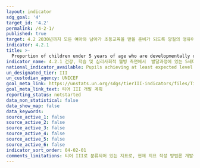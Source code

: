 ```yaml
---
layout: indicator
sdg_goal: '4'
target_id: '4.2'
permalink: /4-2-1/
published: true
target: 4.2 2030년까지 모든 여아와 남아가 초등교육을 받을 준비가 되도록 양질의 영유아 발달 교육, 보육 및 취학 전 교육에 대한 접근을 보장
indicator: 4.2.1
title: >-
  Proportion of children under 5 years of age who are developmentally on track in health, learning and psychosocial well-being, by sex
indicator_name: 4.2.1 건강, 학습 및 심리사회적 웰빙 측면에서  발달과정에 있는 5세미만의 성별 비율 
national_indicator_available: Pupils achieving at least expected level in early learning goals as specified by the united kingdom early years foundation stage profile (EYFSP)
un_designated_tier: III
un_custodian_agency: UNICEF
goal_meta_link: https://unstats.un.org/sdgs/tierIII-indicators/files/Tier3-04-02-01.pdf
goal_meta_link_text: 티어 III 개발 계획
reporting_status: notstarted
data_non_statistical: false
data_show_map: false
data_keywords:  
source_active_1: false
source_active_2: false
source_active_3: false
source_active_4: false
source_active_5: false
source_active_6: false
indicator_sort_order: 04-02-01
comments_limitations: 티어 III로 분류되어 있는 지표로, 현재 지표 작성 방법론 개발중입니다.
---
```

